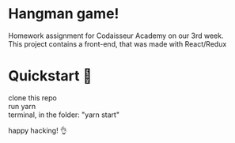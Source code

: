 # Hangman game!
Homework assignment for Codaisseur Academy on our 3rd week. <br>
This project contains a front-end, that was made with React/Redux

# Quickstart 🚀

clone this repo <br>
run yarn <br>
terminal, in the folder: "yarn start"  <br>

happy hacking! 👌
